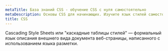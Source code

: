 ```yaml
---
metaTitle: База знаний CSS - обучение CSS с нуля самостоятельно
metaDescription: Основы CSS для начинающих. Изучите язык стилей самостоятельно с базой знаний PurpleShool
title: CSS
---
```


Cascading Style Sheets или "каскадные таблицы стилей" — формальный язык описания внешнего вида документа веб-страницы, написанного с использованием языка разметки.

